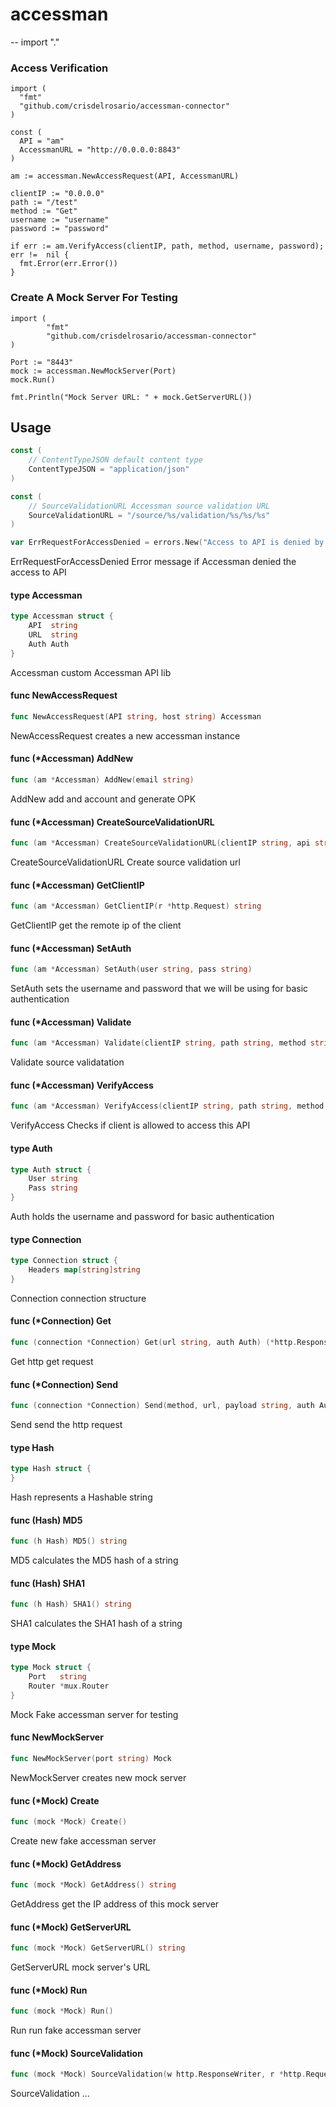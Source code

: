 # accessman
--
    import "."

### Access Verification

    import (
      "fmt"
      "github.com/crisdelrosario/accessman-connector"
    )

    const (
      API = "am"
      AccessmanURL = "http://0.0.0.0:8843"
    )

    am := accessman.NewAccessRequest(API, AccessmanURL)

    clientIP := "0.0.0.0"
    path := "/test"
    method := "Get"
    username := "username"
    password := "password"

    if err := am.VerifyAccess(clientIP, path, method, username, password); err !=  nil {
      fmt.Error(err.Error())
    }

### Create A Mock Server For Testing

    import (
    		"fmt"
    		"github.com/crisdelrosario/accessman-connector"
    )

    Port := "8443"
    mock := accessman.NewMockServer(Port)
    mock.Run()

    fmt.Println("Mock Server URL: " + mock.GetServerURL())

## Usage

```go
const (
	// ContentTypeJSON default content type
	ContentTypeJSON = "application/json"
)
```

```go
const (
	// SourceValidationURL Accessman source validation URL
	SourceValidationURL = "/source/%s/validation/%s/%s/%s"
)
```

```go
var ErrRequestForAccessDenied = errors.New("Access to API is denied by accessman")
```
ErrRequestForAccessDenied Error message if Accessman denied the access to API

#### type Accessman

```go
type Accessman struct {
	API  string
	URL  string
	Auth Auth
}
```

Accessman custom Accessman API lib

#### func  NewAccessRequest

```go
func NewAccessRequest(API string, host string) Accessman
```
NewAccessRequest creates a new accessman instance

#### func (*Accessman) AddNew

```go
func (am *Accessman) AddNew(email string)
```
AddNew add and account and generate OPK

#### func (*Accessman) CreateSourceValidationURL

```go
func (am *Accessman) CreateSourceValidationURL(clientIP string, api string, path string, method string) string
```
CreateSourceValidationURL Create source validation url

#### func (*Accessman) GetClientIP

```go
func (am *Accessman) GetClientIP(r *http.Request) string
```
GetClientIP get the remote ip of the client

#### func (*Accessman) SetAuth

```go
func (am *Accessman) SetAuth(user string, pass string)
```
SetAuth sets the username and password that we will be using for basic
authentication

#### func (*Accessman) Validate

```go
func (am *Accessman) Validate(clientIP string, path string, method string, username string, password string) error
```
Validate source validatation

#### func (*Accessman) VerifyAccess

```go
func (am *Accessman) VerifyAccess(clientIP string, path string, method string, username string, password string) error
```
VerifyAccess Checks if client is allowed to access this API

#### type Auth

```go
type Auth struct {
	User string
	Pass string
}
```

Auth holds the username and password for basic authentication

#### type Connection

```go
type Connection struct {
	Headers map[string]string
}
```

Connection connection structure

#### func (*Connection) Get

```go
func (connection *Connection) Get(url string, auth Auth) (*http.Response, error)
```
Get http get request

#### func (*Connection) Send

```go
func (connection *Connection) Send(method, url, payload string, auth Auth) (*http.Response, error)
```
Send send the http request

#### type Hash

```go
type Hash struct {
}
```

Hash represents a Hashable string

#### func (Hash) MD5

```go
func (h Hash) MD5() string
```
MD5 calculates the MD5 hash of a string

#### func (Hash) SHA1

```go
func (h Hash) SHA1() string
```
SHA1 calculates the SHA1 hash of a string

#### type Mock

```go
type Mock struct {
	Port   string
	Router *mux.Router
}
```

Mock Fake accessman server for testing

#### func  NewMockServer

```go
func NewMockServer(port string) Mock
```
NewMockServer creates new mock server

#### func (*Mock) Create

```go
func (mock *Mock) Create()
```
Create new fake accessman server

#### func (*Mock) GetAddress

```go
func (mock *Mock) GetAddress() string
```
GetAddress get the IP address of this mock server

#### func (*Mock) GetServerURL

```go
func (mock *Mock) GetServerURL() string
```
GetServerURL mock server's URL

#### func (*Mock) Run

```go
func (mock *Mock) Run()
```
Run run fake accessman server

#### func (*Mock) SourceValidation

```go
func (mock *Mock) SourceValidation(w http.ResponseWriter, r *http.Request)
```
SourceValidation ...
